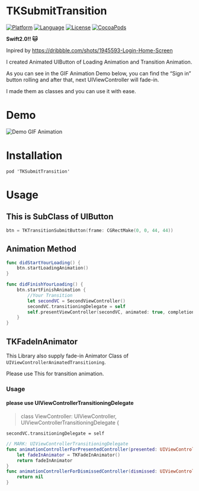 
# TKSubmitTransition

[![Platform](http://img.shields.io/badge/platform-ios-blue.svg?style=flat
)](https://developer.apple.com/iphone/index.action)
[![Language](http://img.shields.io/badge/language-swift-brightgreen.svg?style=flat
)](https://developer.apple.com/swift)
[![License](http://img.shields.io/badge/license-MIT-lightgrey.svg?style=flat
)](http://mit-license.org)
[![CocoaPods](https://img.shields.io/cocoapods/v/TKSubmitTransition.svg)]()

**Swift2.0!! :cat:**

Inpired by https://dribbble.com/shots/1945593-Login-Home-Screen

I created Animated UIButton of Loading Animation and Transition Animation.

As you can see in the GIF Animation Demo below, you can find the “Sign in” button rolling and after that, next UIViewController will fade-in. 

I made them as classes and you can use it with ease.


# Demo
![Demo GIF Animation](https://github.com/entotsu/TKSubmitTransition/blob/master/demo.gif "Demo GIF Animation")

# Installation
	pod 'TKSubmitTransition'

# Usage

## This is SubClass of UIButton

``` swift
btn = TKTransitionSubmitButton(frame: CGRectMake(0, 0, 44, 44))
```

## Animation Method
``` swift
func didStartYourLoading() {
    btn.startLoadingAnimation()
}

func didFinishYourLoading() {
    btn.startFinishAnimation {
	    //Your Transition
		let secondVC = SecondViewController()
		secondVC.transitioningDelegate = self
		self.presentViewController(secondVC, animated: true, completion: nil)
    }
}

```

## TKFadeInAnimator
This Library also supply fade-in Animator Class of `UIViewControllerAnimatedTransitioning`.

Please use This for transition animation.

### Usage

#### please use UIViewControllerTransitioningDelegate
> class ViewController: UIViewController, UIViewControllerTransitioningDelegate {

`secondVC.transitioningDelegate = self`

``` swift
// MARK: UIViewControllerTransitioningDelegate
func animationControllerForPresentedController(presented: UIViewController, presentingController presenting: UIViewController, sourceController source: UIViewController) -> UIViewControllerAnimatedTransitioning? {
    let fadeInAnimator = TKFadeInAnimator()
    return fadeInAnimator
}
func animationControllerForDismissedController(dismissed: UIViewController) -> UIViewControllerAnimatedTransitioning? {
    return nil
}
```
